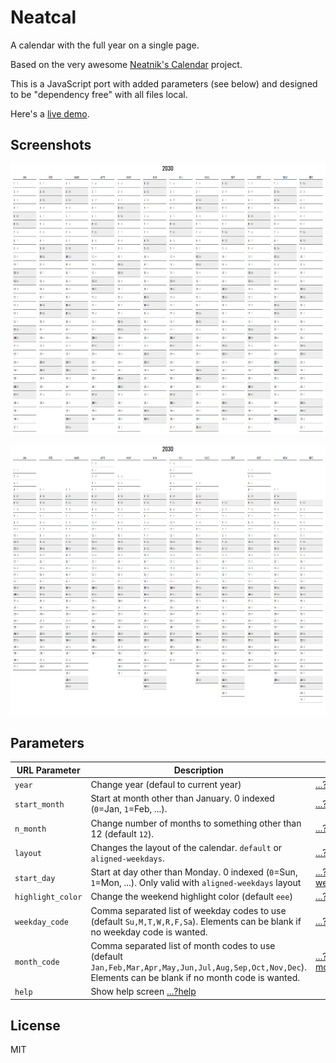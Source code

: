 Neatcal
===

A calendar with the full year on a single page.

Based on the very awesome [Neatnik's Calendar](https://github.com/neatnik/calendar) project.

This is a JavaScript port with added parameters (see below) and designed to be "dependency free" with all files local.

Here's a [live demo](https://abetusk.github.io/neatcal).

Screenshots
---

![default](img/neatcal_default.png)

![aligned](img/neatcal_align.png)

Parameters
---

| URL Parameter | Description | Example |
|---|---|---|
| `year` | Change year (defaul to current year) | [...?year=2030](https://abetusk.github.io/neatcal?year=2030) |
| `start_month` | Start at month other than January. 0 indexed (`0`=Jan, `1`=Feb, ...).  | [...?start_month=7](https://abetusk.github.io/neatcal?start_month=7) |
| `n_month` | Change number of months to something other than 12 (default `12`).  | [...?n_month=6](https://abetusk.github.io/neatcal?n_month=6) |
| `layout` | Changes the layout of the calendar. `default` or `aligned-weekdays`.  | [...?layout=aligned-weekdays](https://abetusk.github.io/neatcal?layout=aligned-weekdays) |
| `start_day` | Start at day other than Monday. 0 indexed (`0`=Sun, `1`=Mon, ...). Only valid with `aligned-weekdays` layout  | [...?layout=aligned-weekdays&start_day=0](https://abetusk.github.io/neatcal?layout=aligned-weekdays&start_day=0) |
| `highlight_color` | Change the weekend highlight color (default `eee`) | [...?highlight_color=fee](https://abetusk.github.io/neatcal?highlight_color=fee) |
| `weekday_code` | Comma separated list of weekday codes to use (default `Su,M,T,W,R,F,Sa`). Elements can be blank if no weekday code is wanted. | [...?weekday_code=S,M,T,W,T,F,S](https://abetusk.github.io/neatcal?weekday_code=S,M,T,W,T,F,S) |
| `month_code` | Comma separated list of month codes to use (default `Jan,Feb,Mar,Apr,May,Jun,Jul,Aug,Sep,Oct,Nov,Dec`). Elements can be blank if no month code is wanted. | [...?month_code=J,F,M,A,M,J,J,A,S,O,N,D](https://abetusk.github.io/neatcal?month_code=J,F,M,A,M,J,J,A,S,O,N,D) |
| `help` | Show help screen  [...?help](https://abetusk.github.io/neatcal?help) |


License
---

MIT
